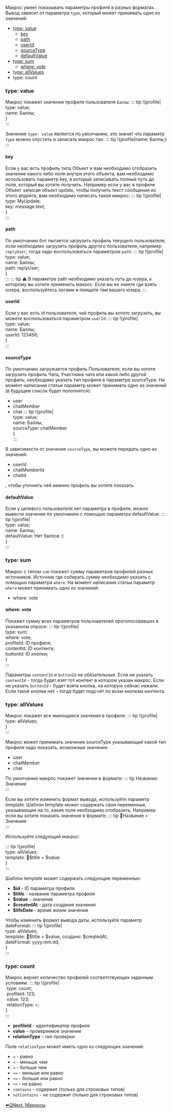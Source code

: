 
Макрос умеет показывать параметры профиля в разных форматах. Вывод зависит от параметра `type`, который может принимать одно из значений:
* [type: value](#type:-value)
   * [key](#key)
   * [path](#path)
   * [userId](#userid)
   * [sourceType](#sourcetype)
   * [defaultValue](#defaultvalue)
* [type: sum](#type:-sum)
   * [where: vote](#where:-vote)
* [type: allValues](#type:-allvalues)
* type: count


### type: value

Макрос покажет значение профиля пользователя `Баллы`:
::: tip
!{profile|<br>  type: value;<br>  name: Баллы;<br>}<br>
:::

Значение `type: value` является по умолчанию, это значит что параметр `type` можно опустить и записать макрос так:
::: tip
!{profile|name: Баллы;}<br>
:::
#### key

Если у вас есть профиль типа Объект и вам необходимо отобразить значение какого либо поля внутри этого объекта, вам необходимо использовать параметр key, в который записывать полный путь до поля, который вы хотите получить. Например если у вас в профиле Объект записан объект update, чтобы получить текст сообщения из этого апдейта, вам необходимо написать такой макрос:
::: tip
!{profile| <br>  type: MyUpdate;<br>  key: message.text;<br>}<br>
:::
#### path

По умолчанию бот пытается загрузить профиль текущего пользователя, если необходимо загрузить профиль другого пользователя, например `replyUser`, тогда надо воспользоваться параметром `path`:
::: tip
!{profile|<br>  type: value;<br>  name: Баллы;<br>  path: replyUser;<br>}<br>
:::
::: tip
⚠️ В параметре path необходимо указать путь до юзера, к которому вы хотите применить макрос. Если вы не знаете где взять юзера, воспользуйтесь логами и поищите там вашего юзера.
:::
#### userId

Если у вас есть id пользователя, чей профиль вы хотите загрузить, вы можете воспользоваться параметром `userId`:
::: tip
!{profile|<br>  type: value;<br>  name: Баллы;<br>  userId: 123456;<br>}<br>
:::


#### sourceType

По умолчанию загружается профиль Пользователя, если вы хотите загрузить профиль Чата, Участника чата или какой либо другой профиль, необходимо указать тип профиля в параметре sourceType. На момент написания статьи параметр может принимать одно из значений (в будущем список будет пополнятся):
* user
* chatMember
* chat
::: tip
!{profile|<br>  type: value;<br>  name: Баллы;<br>  sourceType: chatMember<br>}<br>
:::

В зависимости от значения `sourceType`, вы можете передать одно из значений:
* userId
* chatMemberId
* chatId

, чтобы уточнить чей именно профиль вы хотите показать.
#### defaultValue

Если у целевого пользователя нет параметра в профиле, можно вывести значение по умолчанию с помощью параметра defaultValue:
::: tip
!{profile|<br>  type: value;<br>  name: Баллы;<br>  defaultValue: Нет баллов :(<br>}<br>
:::


### type: sum

Макрос с типом `sum` покажет сумму параметров профилей разных источников. Источник где собирать сумму необходимо указать с помощью параметра `where`. На момент написания статьи параметр `where` может принимать одно из значений:
* where: vote
#### where: vote

Покажет сумму всех параметров пользователей проголосовавших в указанном опросе:
::: tip
!{profile|<br>  type: sum;<br>  where: vote;<br>  profileId: ID профиля;<br>  contentId: ID контента;<br>  buttonId: ID кнопки;<br>}<br>
:::

Параметры `contentId` и `buttonId` не обязательные. Если не указать `contentId` - тогда будет взят тот контент в котором указан макрос. Если не указать `buttonId` - будет взята кнопка, на которую сейчас нажали. Если такой кнопки нет - тогда будет подсчёт по всем кнопкам контента.


### type: allValues

Макрос покажет все имеющиеся значения в профиле:
::: tip
!{profile| <br>  type: allValues;<br>}<br>
:::

Макрос может принимать значение sourceType указывающий какой тип профиля надо показать, возможные значения:
* user 
* chatMember
* chat

По умолчанию макрос покажет значения в формате:
::: tip
Название: Значение<br>
:::

Если вы хотите изменить формат вывода, используйте параметр template. Шаблон template может содержать свои переменные, указывающие на то, какие поля необходимо отобразить. Например если вы хотите показать значения в формате:
::: tip
🔸Название = Значение<br>
:::

Используйте следующий макрос:

::: tip
!{profile| <br>  type: allValues;<br>  template: 🔸$title = $value<br>}<br>
:::

Шаблон template может содержать следующие переменные:
* **$id** - ID параметра профиля
* **$title** - название параметра профиля
* **$value** - значение
* **$createdAt** - дата создания значения
* **$lifeDate** - время жизни значения

Чтобы изменить формат вывода даты, используйте параметр dateFormat:
::: tip
!{profile| <br>  type: allValues;<br>  template: 🔸$title = $value, создано: $createdAt;<br>  dateFormat: yyyy.mm.dd;<br>}<br>
:::


### type: count

Макрос вернет количество профилей соответствующих заданным условиям.
::: tip
!{profile| <br> type: count;<br> profileId: 123;<br> value: 123;<br> relationType: =;<br>}<br>
:::
* **profileId** - идентификатор профиля
* **value** - проверяемое значение
* **relationType** - тип проверки

Поле `relationType` может иметь одно из следующих значений:
* `=` - равно
* `<` - меньше чем
* `>` - больше чем
* `<=` - меньше или равно
* `>=` - больше или равно
* `<>` - не равно
* `contains` - содержит (только для строковых типов)
* `notContains` - не содержит (только для строковых типов)






[⬅️QNext. Макросы](/ph/QNext-Macroses-12-22)